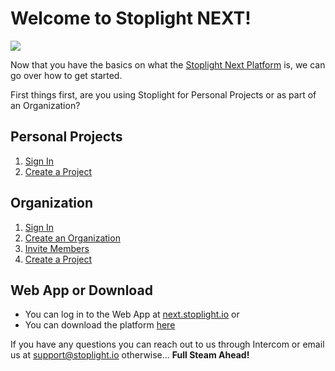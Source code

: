 # Welcome to Stoplight NEXT! 

![](https://github.com/stoplightio/docs/blob/develop/assets/images/stoplight-crew.jpg?raw=true)

Now that you have the basics on what the [Stoplight Next Platform](../what-is-stoplight.md) is, we can go over how to get started. 

First things first, are you using Stoplight for Personal Projects or as part of an Organization?

## Personal Projects 
1. [Sign In](/platform/getting-started/accountbasics/signin)
2. [Create a Project](./create-project.md) 

## Organization 
1. [Sign In](/platform/getting-started/accountbasics/signin)
2. [Create an Organization](./create-org.md) 
3. [Invite Members](./managing-people.md) 
4. [Create a Project](./create-project.md) 

## Web App or Download 
* You can log in to the Web App at [next.stoplight.io](http://next.stoplight.io) or 
* You can download the platform [here](https://github.com/stoplightio/desktop/releases/latest) 

If you have any questions you can reach out to us through Intercom or email us at [support@stoplight.io](support@stoplight.io) otherwise... **Full Steam Ahead!**
